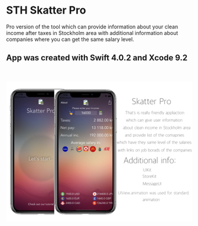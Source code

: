 # STH Skatter Pro
Pro version of the tool which can provide information about your clean income after taxes in Stockholm area  with additional information about companies where you can get the same salary level.

<h2>App was created with Swift 4.0.2 and Xcode 9.2</h2>


<br></br>
![Screenshot](Skatter_Pro.jpg)

